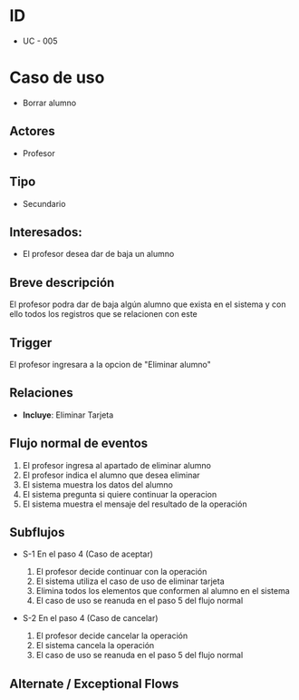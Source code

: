 # ID
- UC - 005
  
# Caso de uso
 * Borrar alumno
   
## Actores
 * Profesor
    
## Tipo 
 * Secundario
   
## Interesados:
- El profesor desea dar de baja un alumno
  
## Breve descripción
El profesor podra dar de baja algún alumno que exista en el sistema y con ello todos los registros que se relacionen con este

## Trigger
El profesor ingresara a la opcion de "Eliminar alumno"

## Relaciones
- **Incluye**: Eliminar Tarjeta

## Flujo normal de eventos
1. El profesor ingresa al apartado de eliminar alumno
2. El profesor indica el alumno que desea eliminar
3. El sistema muestra los datos del alumno
4. El sistema pregunta si quiere continuar la operacion
6. El sistema muestra el mensaje del resultado de la operación
   
## Subflujos

- S-1 En el paso 4 (Caso de aceptar)
  1. El profesor decide continuar con la operación
  2. El sistema utiliza el caso de uso de eliminar tarjeta
  3. Elimina todos los elementos que conformen al alumno en el sistema
  4. El caso de uso se reanuda en el paso 5 del flujo normal

- S-2 En el paso 4 (Caso de cancelar)
  1. El profesor decide cancelar la operación
  1. El sistema cancela la operación
  1. El caso de uso se reanuda en el paso 5 del flujo normal

## Alternate / Exceptional Flows
